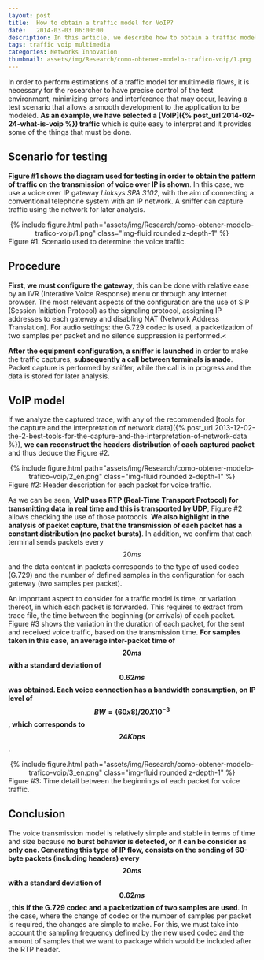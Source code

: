 ```yaml
---
layout: post
title:  How to obtain a traffic model for VoIP?
date:   2014-03-03 06:00:00
description: In this article, we describe how to obtain a traffic model for VoIP which is quite easy to interpret and it provides some of the things that must be done.
tags: traffic voip multimedia
categories: Networks Innovation 
thumbnail: assets/img/Research/como-obtener-modelo-trafico-voip/1.png
---
```

In order to perform estimations of a traffic model for multimedia flows, it is necessary for the researcher to have precise control of the test environment, minimizing errors and interference that may occur, leaving a test scenario that allows a smooth development to the application to be modeled. **As an example, we have selected a [VoIP]({% post_url 2014-02-24-what-is-voip %}) traffic** which is quite easy to interpret and it provides some of the things that must be done.

## Scenario for testing

**Figure #1 shows the diagram used for testing in order to obtain the pattern of traffic on the transmission of voice over IP is shown**. In this case, we use a voice over IP gateway *Linksys SPA 3102*, with the aim of connecting a conventional telephone system with an IP network. A sniffer can capture traffic using the network for later analysis.

<div class="row mt-3" style="text-align: center">
    <div class="col-sm mt-3 mt-md-0">
        {% include figure.html path="assets/img/Research/como-obtener-modelo-trafico-voip/1.png" class="img-fluid rounded z-depth-1" %}
    </div>
</div>
<div class="caption">
    Figure #1: Scenario used to determine the voice traffic.
</div>

## Procedure

**First, we must configure the gateway**, this can be done with relative ease by an IVR (Interative Voice Response) menu or through any Internet browser. The most relevant aspects of the configuration are the use of SIP (Session Initiation Protocol) as the signaling protocol, assigning IP addresses to each gateway and disabling NAT (Network Address Translation). For audio settings: the G.729 codec is used, a packetization of two samples per packet and no silence suppression is performed.<

**After the equipment configuration, a sniffer is launched** in order to make the traffic captures, **subsequently a call between terminals is made**. Packet capture is performed by sniffer, while the call is in progress and the data is stored for later analysis.

## VoIP model

If we analyze the captured trace, with any of the recommended [tools for the capture and the interpretation of network data]({% post_url 2013-12-02-the-2-best-tools-for-the-capture-and-the-interpretation-of-network-data %}), **we can reconstruct the headers distribution of each captured packet** and thus deduce the Figure #2.

<div class="row mt-3" style="text-align: center">
    <div class="col-sm mt-3 mt-md-0">
        {% include figure.html path="assets/img/Research/como-obtener-modelo-trafico-voip/2_en.png" class="img-fluid rounded z-depth-1" %}
    </div>
</div>
<div class="caption">
    Figure #2: Header description for each packet for voice traffic.
</div>

As we can be seen, **VoIP uses RTP (Real-Time Transport Protocol) for transmitting data in real time and this is transported by UDP**, Figure #2 allows checking the use of those protocols. **We also highlight in the analysis of packet capture, that the transmission of each packet has a constant distribution (no packet bursts)**. In addition, we confirm that each terminal sends packets every $$20 ms$$ and the data content in packets corresponds to the type of used codec (G.729) and the number of defined samples in the configuration for each gateway (two samples per packet).

An important aspect to consider for a traffic model is time, or variation thereof, in which each packet is forwarded. This requires to extract from trace file, the time between the beginning (or arrivals) of each packet. Figure #3 shows the variation in the duration of each packet, for the sent and received voice traffic, based on the transmission time. **For samples taken in this case, an average inter-packet time of $$20 ms$$ with a standard deviation of $$0.62 ms$$ was obtained. Each voice connection has a bandwidth consumption, on IP level of $$BW = (60x8) / 20X10^{-3}$$, which corresponds to $$24 Kbps$$**.

<div class="row mt-3" style="text-align: center">
    <div class="col-sm mt-3 mt-md-0">
        {% include figure.html path="assets/img/Research/como-obtener-modelo-trafico-voip/3_en.png" class="img-fluid rounded z-depth-1" %}
    </div>
</div>
<div class="caption">
    Figure #3: Time detail between the beginnings of each packet for voice traffic.
</div>

## Conclusion

The voice transmission model is relatively simple and stable in terms of time and size because **no burst behavior is detected, or it can be consider as only one. Generating this type of IP flow, consists on the sending of 60-byte packets (including headers) every $$20 ms$$ with a standard deviation of $$0.62 ms$$, this if the G.729 codec and a packetization of two samples are used**. In the case, where the change of codec or the number of samples per packet is required, the changes are simple to make. For this, we must take into account the sampling frequency defined by the new used codec and the amount of samples that we want to package which would be included after the RTP header.
